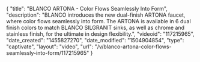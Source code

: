 {
    "title": "BLANCO ARTONA - Color Flows Seamlessly Into Form",
    "description": "BLANCO introduces the new dual-finish ARTONA faucet, where color flows seamlessly into form. The ARTONA is available in 6 dual finish colors to match BLANCO SILGRANIT sinks, as well as chrome and stainless finish, for the ultimate in design flexibility.",
    "videoid": "117215965",
    "date_created": "1455827270",
    "date_modified": "1504904854",
    "type": "captivate",
    "layout": "video",
    "url": "\/v\/blanco-artona-color-flows-seamlessly-into-form\/117215965"
}
